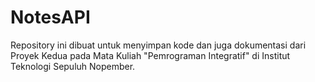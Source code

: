 # NotesAPI
Repository ini dibuat untuk menyimpan kode dan juga dokumentasi dari Proyek Kedua pada Mata Kuliah "Pemrograman Integratif" di Institut Teknologi Sepuluh Nopember.
